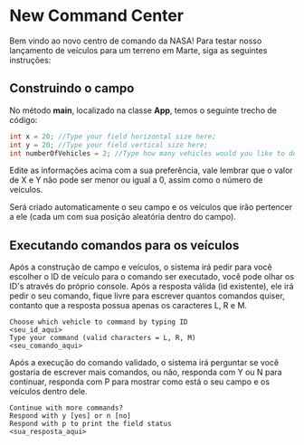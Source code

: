 # New Command Center

Bem vindo ao novo centro de comando da NASA! Para testar nosso lançamento de veículos para um terreno em Marte, siga as seguintes instruções:

## Construindo o campo

No método **main**, localizado na classe **App**, temos o seguinte trecho de código:

```java
int x = 20; //Type your field horizontal size here;
int y = 20; //Type your field vertical size here;
int numberOfVehicles = 2; //Type how many vehicles would you like to deploy on the field
```

Edite as informações acima com a sua preferência, vale lembrar que o valor de X e Y não pode ser menor ou igual a 0, assim como o número de veículos.

Será criado automaticamente o seu campo e os veículos que irão pertencer a ele (cada um com sua posição aleatória dentro do campo).

## Executando comandos para os veículos

Após a construção de campo e veículos, o sistema irá pedir para você escolher o ID de veículo para o comando ser executado, você pode olhar os ID's através do próprio console. Após a resposta válida (id existente), ele irá pedir o seu comando, fique livre para escrever quantos comandos quiser, contanto que a resposta possua apenas os caracteres L, R e M.

```
Choose which vehicle to command by typing ID
<seu_id_aqui>
Type your command (valid characters = L, R, M)
<seu_comando_aqui>
```

Após a execução do comando validado, o sistema irá perguntar se você gostaria de escrever mais comandos, ou não, responda com Y ou N para continuar, responda com P para mostrar como está o seu campo e os veículos dentro dele.

```
Continue with more commands?
Respond with y [yes] or n [no]
Respond with p to print the field status
<sua_resposta_aqui>
```
